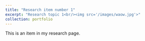 ```yaml
---
title: "Research item number 1"
excerpt: "Research topic 1<br/><img src='/images/waow.jpg'>"
collection: portfolio
---
```


This is an item in my research page.
